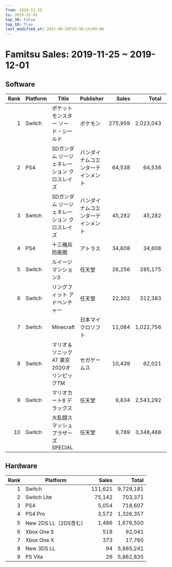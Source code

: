 ```yaml
---
from: 2019-11-25
to: 2019-12-01
top_30: False
top_10: True
last_modified_at: 2021-08-29T19:38:15+09:00
---
```

# Famitsu Sales: 2019-11-25 ~ 2019-12-01
## Software
| Rank | Platform | Title | Publisher | Sales | Total | Rate | New |
| -: | -- | -- | -- | -: | -: | -: | -- |
| 1 | Switch | ポケットモンスター ソード・シールド | ポケモン | 275,959 | 2,023,043 |  |  |
| 2 | PS4 | SDガンダム ジージェネレーション クロスレイズ | バンダイナムコエンターテインメント | 64,538 | 64,538 |  | **New** |
| 3 | Switch | SDガンダム ジージェネレーション クロスレイズ | バンダイナムコエンターテインメント | 45,282 | 45,282 |  | **New** |
| 4 | PS4 | 十三機兵防衛圏 | アトラス | 34,608 | 34,608 |  | **New** |
| 5 | Switch | ルイージマンション3 | 任天堂 | 26,256 | 285,175 |  |  |
| 6 | Switch | リングフィット アドベンチャー | 任天堂 | 22,302 | 312,383 |  |  |
| 7 | Switch | Minecraft | 日本マイクロソフト | 11,084 | 1,022,756 |  |  |
| 8 | Switch | マリオ＆ソニック AT 東京2020オリンピックTM | セガゲームス | 10,439 | 62,021 |  |  |
| 9 | Switch | マリオカート8 デラックス | 任天堂 | 9,834 | 2,543,292 |  |  |
| 10 | Switch | 大乱闘スマッシュブラザーズ SPECIAL | 任天堂 | 9,789 | 3,348,488 |  |  |

## Hardware
| Rank | Platform | Sales | Total |
| -: | -- | -: | -: |
| 1 | Switch | 111,621 | 9,729,181 |
| 2 | Switch Lite | 75,142 | 703,371 |
| 3 | PS4 | 5,054 | 718,607 |
| 4 | PS4 Pro | 3,572 | 1,326,357 |
| 5 | New 2DS LL（2DS含む） | 1,486 | 1,676,500 |
| 6 | Xbox One S | 518 | 92,041 |
| 7 | Xbox One X | 373 | 17,760 |
| 8 | New 3DS LL | 94 | 5,885,241 |
| 9 | PS Vita | 26 | 5,862,835 |